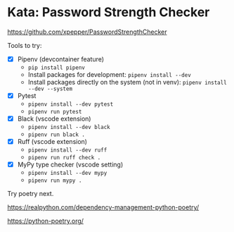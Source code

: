 # Kata: Password Strength Checker

<https://github.com/xpepper/PasswordStrengthChecker>

Tools to try:

- [x] Pipenv (devcontainer feature)
  - `pip install pipenv`
  - Install packages for development: `pipenv install --dev`
  - Install packages directly on the system (not in venv): `pipenv install --dev --system`
- [x] Pytest
  - `pipenv install --dev pytest`
  - `pipenv run pytest`
- [x] Black (vscode extension)
  - `pipenv install --dev black`
  - `pipenv run black .`
- [x] Ruff (vscode extension)
  - `pipenv install --dev ruff`
  - `pipenv run ruff check .`
- [x] MyPy type checker (vscode setting)
  - `pipenv install --dev mypy`
  - `pipenv run mypy .`

Try poetry next.

<https://realpython.com/dependency-management-python-poetry/>

<https://python-poetry.org/>
